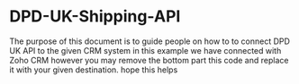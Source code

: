 # DPD-UK-Shipping-API
The purpose of this document is to guide people on how to to connect DPD UK API to the given CRM system in this example we have connected with Zoho CRM however you may remove the bottom part this code and replace it with your given destination. hope this helps 
